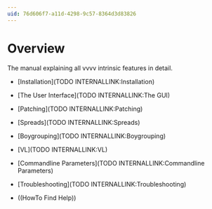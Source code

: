 ```yaml
---
uid: 76d606f7-a11d-4298-9c57-8364d3d83826
---
```


# Overview
The manual explaining all vvvv intrinsic features in detail.  

* [Installation](TODO INTERNALLINK:Installation)  
* [The User Interface](TODO INTERNALLINK:The GUI)  
* [Patching](TODO INTERNALLINK:Patching)  
* [Spreads](TODO INTERNALLINK:Spreads)  
* [Boygrouping](TODO INTERNALLINK:Boygrouping)  
* [VL](TODO INTERNALLINK:VL)  

* [Commandline Parameters](TODO INTERNALLINK:Commandline Parameters)  
* [Troubleshooting](TODO INTERNALLINK:Troubleshooting)  
* ((HowTo Find Help))